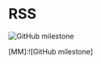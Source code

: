 # RSS

![GitHub milestone](https://img.shields.io/github/milestones/progress-percent/Zeliper/RSS/1)



[MM]:![GitHub milestone]
